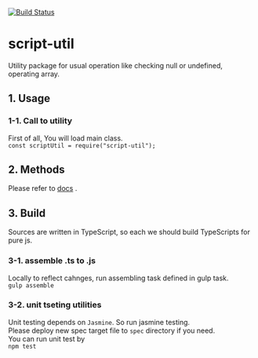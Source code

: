 [![Build Status](https://travis-ci.org/simonNozaki/script-util.svg?branch=master)](https://travis-ci.org/simonNozaki/script-util)
# script-util
Utility package for usual operation like checking null or undefined, operating array.

## 1. Usage
### 1-1. Call to utility
First of all, You will load main class.  
`const scriptUtil = require("script-util");`  

## 2. Methods
Please refer to [docs](https://simonnozaki.github.io/script-util/docs.html) .

## 3. Build
Sources are written in TypeScript, so each we should build TypeScripts for pure js.
### 3-1. assemble .ts to .js
Locally to reflect cahnges, run assembling task defined in gulp task.  
`gulp assemble`  
### 3-2. unit tseting utilities
Unit testing depends on `Jasmine`. So run jasmine testing.  
Please deploy new spec target file to `spec` directory if you need.  
You can run unit test by  
`npm test`